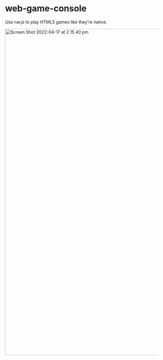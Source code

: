 # web-game-console

Use nw.js to play HTML5 games like they're native.

<img width="1072" alt="Screen Shot 2022-04-17 at 2 15 40 pm" src="https://user-images.githubusercontent.com/5009316/163700264-91afe11f-e779-4916-af9c-89756e415bfd.png">
